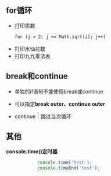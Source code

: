 ## for循环
* 打印质数
    ```html
    for (j = 2; j <= Math.sqrt(i); j++)
    ```
* 打印水仙花数
* 打印九九乘法表

## break和continue
* 单独的if语句不能使用break或continue
  
* 可以指定**break outer、continue outer**
* continue：跳过当次循环

## 其他
**console.time()定时器**
```js
            console.time('test');
            console.timeEnd('test');
```
